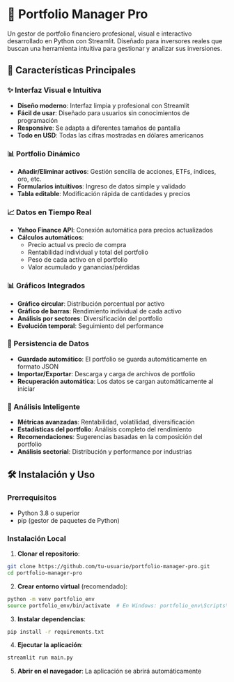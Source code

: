 # 💼 Portfolio Manager Pro

Un gestor de portfolio financiero profesional, visual e interactivo desarrollado en Python con Streamlit. Diseñado para inversores reales que buscan una herramienta intuitiva para gestionar y analizar sus inversiones.

## 🚀 Características Principales

### ✨ Interfaz Visual e Intuitiva
- **Diseño moderno**: Interfaz limpia y profesional con Streamlit
- **Fácil de usar**: Diseñado para usuarios sin conocimientos de programación
- **Responsive**: Se adapta a diferentes tamaños de pantalla
- **Todo en USD**: Todas las cifras mostradas en dólares americanos

### 📊 Portfolio Dinámico
- **Añadir/Eliminar activos**: Gestión sencilla de acciones, ETFs, índices, oro, etc.
- **Formularios intuitivos**: Ingreso de datos simple y validado
- **Tabla editable**: Modificación rápida de cantidades y precios

### 📈 Datos en Tiempo Real
- **Yahoo Finance API**: Conexión automática para precios actualizados
- **Cálculos automáticos**:
  - Precio actual vs precio de compra
  - Rentabilidad individual y total del portfolio
  - Peso de cada activo en el portfolio
  - Valor acumulado y ganancias/pérdidas

### 📊 Gráficos Integrados
- **Gráfico circular**: Distribución porcentual por activo
- **Gráfico de barras**: Rendimiento individual de cada activo
- **Análisis por sectores**: Diversificación del portfolio
- **Evolución temporal**: Seguimiento del performance

### 💾 Persistencia de Datos
- **Guardado automático**: El portfolio se guarda automáticamente en formato JSON
- **Importar/Exportar**: Descarga y carga de archivos de portfolio
- **Recuperación automática**: Los datos se cargan automáticamente al iniciar

### 🧠 Análisis Inteligente
- **Métricas avanzadas**: Rentabilidad, volatilidad, diversificación
- **Estadísticas del portfolio**: Análisis completo del rendimiento
- **Recomendaciones**: Sugerencias basadas en la composición del portfolio
- **Análisis sectorial**: Distribución y performance por industrias

## 🛠️ Instalación y Uso

### Prerrequisitos
- Python 3.8 o superior
- pip (gestor de paquetes de Python)

### Instalación Local

1. **Clonar el repositorio**:
```bash
git clone https://github.com/tu-usuario/portfolio-manager-pro.git
cd portfolio-manager-pro
```

2. **Crear entorno virtual** (recomendado):
```bash
python -m venv portfolio_env
source portfolio_env/bin/activate  # En Windows: portfolio_env\Scripts\activate
```

3. **Instalar dependencias**:
```bash
pip install -r requirements.txt
```

4. **Ejecutar la aplicación**:
```bash
streamlit run main.py
```

5. **Abrir en el navegador**:
La aplicación se abrirá automáticamente

